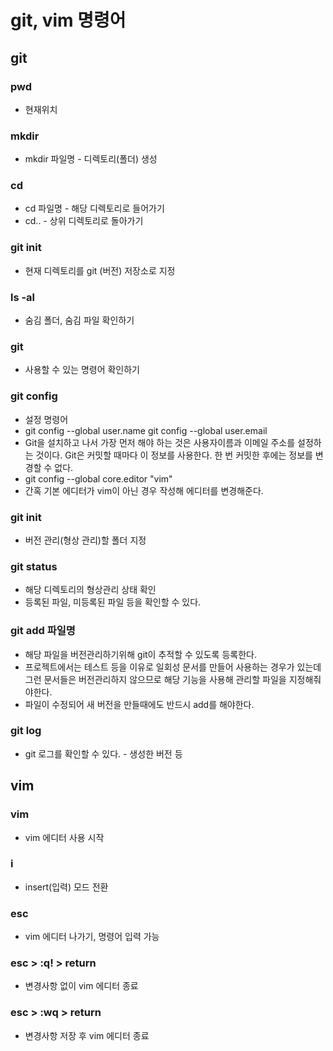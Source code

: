 # git, vim 명령어

## git

### pwd

* 현재위치

### mkdir

* mkdir 파일명 - 디렉토리\(폴더\) 생성

### cd

* cd 파일명 - 해당 디렉토리로 들어가기
* cd.. - 상위 디렉토리로 돌아가기

### git init

* 현재 디렉토리를 git \(버전\) 저장소로 지정

### ls -al

* 숨김 폴더, 숨김 파일 확인하기

### git

* 사용할 수 있는 명령어 확인하기

### git config

* 설정 명령어
* git config --global user.name git config --global user.email
* Git을 설치하고 나서 가장 먼저 해야 하는 것은 사용자이름과 이메일 주소를 설정하는 것이다. Git은 커밋할 때마다 이 정보를 사용한다. 한 번 커밋한 후에는 정보를 변경할 수 없다.
* git config --global core.editor "vim"
* 간혹 기본 에디터가 vim이 아닌 경우 작성해 에디터를 변경해준다.

### git init

* 버전 관리\(형상 관리\)할 폴더 지정

### git status

* 해당 디렉토리의 형상관리 상태 확인
* 등록된 파일, 미등록된 파일 등을 확인할 수 있다.

### git add 파일명

* 해당 파일을 버전관리하기위해 git이 추적할 수 있도록 등록한다.
* 프로젝트에서는 테스트 등을 이유로 일회성 문서를 만들어 사용하는 경우가 있는데 그런 문서들은 버전관리하지 않으므로 해당 기능을 사용해 관리할 파일을 지정해줘야한다.
* 파일이 수정되어 새 버전을 만들때에도 반드시 add를 해야한다.

### git log

* git 로그를 확인할 수 있다.  - 생성한 버전 등

## vim

### vim

* vim 에디터 사용 시작

### i

* insert\(입력\) 모드 전환

### esc

* vim 에디터 나가기, 명령어 입력 가능

### esc &gt; :q! &gt; return

* 변경사항 없이 vim 에디터 종료

### esc &gt; :wq &gt; return

* 변경사항 저장 후 vim 에디터 종료

